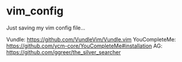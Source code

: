 # vim_config
Just saving my vim config file...

Vundle: https://github.com/VundleVim/Vundle.vim
YouCompleteMe: https://github.com/ycm-core/YouCompleteMe#installation
AG: https://github.com/ggreer/the_silver_searcher
